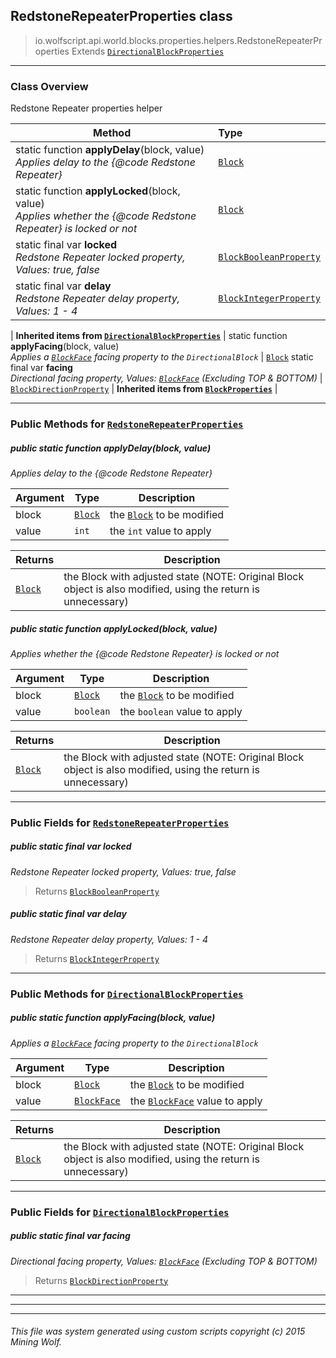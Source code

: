 ## RedstoneRepeaterProperties __class__

>io.wolfscript.api.world.blocks.properties.helpers.RedstoneRepeaterProperties
>Extends [`DirectionalBlockProperties`](DirectionalBlockProperties.md)

---

### Class Overview

Redstone Repeater properties helper

Method | Type   
--- | :--- 
static function __applyDelay__(block, value) <br> _Applies delay to the {@code Redstone Repeater}_ | [`Block`](../../Block.md)
static function __applyLocked__(block, value) <br> _Applies whether the {@code Redstone Repeater} is locked or not_ | [`Block`](../../Block.md)
static final var __locked__ <br> _Redstone Repeater locked property, Values: true, false_ | [`BlockBooleanProperty`](../BlockBooleanProperty.md)
static final var __delay__ <br> _Redstone Repeater delay property, Values: 1 - 4_ | [`BlockIntegerProperty`](../BlockIntegerProperty.md)
 |
__Inherited items from [`DirectionalBlockProperties`](DirectionalBlockProperties.md)__ |
static function __applyFacing__(block, value) <br> _Applies a [`BlockFace`](../../BlockFace.md) facing property to the `DirectionalBlock`_ | [`Block`](../../Block.md)
static final var __facing__ <br> _Directional facing property, Values: [`BlockFace`](../../BlockFace.md) (Excluding TOP & BOTTOM)_ | [`BlockDirectionProperty`](../BlockDirectionProperty.md)
 |
__Inherited items from [`BlockProperties`](BlockProperties.md)__ |







---


### Public Methods for [`RedstoneRepeaterProperties`](RedstoneRepeaterProperties.md)

##### <a id='applydelay'></a>public static function __applyDelay__(block, value)

_Applies delay to the {@code Redstone Repeater}_

Argument | Type | Description  
--- | --- | --- 
block | [`Block`](../../Block.md) | the [`Block`](../../Block.md) to be modified
value | `int` | the `int` value to apply

Returns | Description
--- | --- 
[`Block`](../../Block.md) | the Block with adjusted state (NOTE: Original Block object is also modified, using the return is unnecessary)


##### <a id='applylocked'></a>public static function __applyLocked__(block, value)

_Applies whether the {@code Redstone Repeater} is locked or not_

Argument | Type | Description  
--- | --- | --- 
block | [`Block`](../../Block.md) | the [`Block`](../../Block.md) to be modified
value | `boolean` | the `boolean` value to apply

Returns | Description
--- | --- 
[`Block`](../../Block.md) | the Block with adjusted state (NOTE: Original Block object is also modified, using the return is unnecessary)


---

### Public Fields for [`RedstoneRepeaterProperties`](RedstoneRepeaterProperties.md)

##### <a id='locked'></a>public static final var __locked__

_Redstone Repeater locked property, Values: true, false_

>Returns
>  [`BlockBooleanProperty`](../BlockBooleanProperty.md)

##### <a id='delay'></a>public static final var __delay__

_Redstone Repeater delay property, Values: 1 - 4_

>Returns
>  [`BlockIntegerProperty`](../BlockIntegerProperty.md)

---

### Public Methods for [`DirectionalBlockProperties`](DirectionalBlockProperties.md)

##### <a id='applyfacing'></a>public static function __applyFacing__(block, value)

_Applies a [`BlockFace`](../../BlockFace.md) facing property to the `DirectionalBlock`_

Argument | Type | Description  
--- | --- | --- 
block | [`Block`](../../Block.md) | the [`Block`](../../Block.md) to be modified
value | [`BlockFace`](../../BlockFace.md) | the [`BlockFace`](../../BlockFace.md) value to apply

Returns | Description
--- | --- 
[`Block`](../../Block.md) | the Block with adjusted state (NOTE: Original Block object is also modified, using the return is unnecessary)


---

### Public Fields for [`DirectionalBlockProperties`](DirectionalBlockProperties.md)

##### <a id='facing'></a>public static final var __facing__

_Directional facing property, Values: [`BlockFace`](../../BlockFace.md) (Excluding TOP & BOTTOM)_

>Returns
>  [`BlockDirectionProperty`](../BlockDirectionProperty.md)

---


---


---


###### This file was system generated using custom scripts copyright (c) 2015 Mining Wolf.
	

